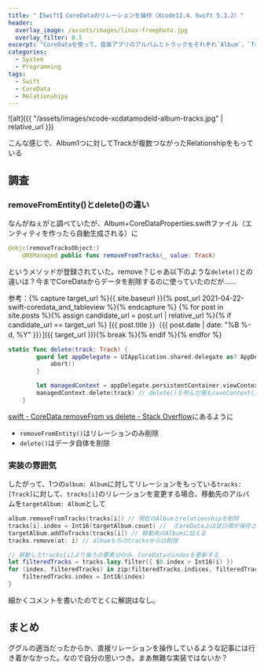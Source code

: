 ```yaml
---
title: "【Swift】CoreDataのリレーションを操作（Xcode12.4、Swift 5.3.2）"
header:
  overlay_image: /assets/images/linux-freephoto.jpg
  overlay_filter: 0.5
excerpt: "CoreDataを使って、音楽アプリのアルバムとトラックをそれぞれ`Album`、`Track`エンティティとして管理しているが、トラックを現在のアルバムから別のアルバムに移動させたくなった。"
categories:
  - System
  - Programming
tags:
  - Swift
  - CoreData
  - Relationships
---
```


![alt]({{ "/assets/images/xcode-xcdatamodeld-album-tracks.jpg" | relative_url }})
<figcaption>こんな感じで、Album1つに対してTrackが複数つながったRelationshipをもっている</figcaption>

## 調査

### removeFromEntity()とdelete()の違い

なんがねぇがと調べていたが、Album+CoreDataProperties.swiftファイル（エンティティを作ったら自動生成される）に

```swift
@objc(removeTracksObject:)
    @NSManaged public func removeFromTracks(_ value: Track)
```

というメソッドが登録されていた。remove？じゃあ以下のような`delete()`との違いは？今までCoreDataからデータを削除するのに使っていたのだが……

参考：{% capture target_url %}{{ site.baseurl }}{% post_url 2021-04-22-swift-coredata_and_tableview %}{% endcapture %}
{% for post in site.posts %}{% assign candidate_url = post.url | relative_url %}{% if candidate_url == target_url %}
[{{ post.title }}（{{ post.date | date: "%B %-d, %Y" }}）]({{ target_url }}){% break %}{% endif %}{% endfor %}

```swift
static func delete(track: Track) {
        guard let appDelegate = UIApplication.shared.delegate as? AppDelegate else {
            abort()
        }

        let managedContext = appDelegate.persistentContainer.viewContext
        managedContext.delete(track) // delete()を呼んだ後もsaveContext()されるまでは確定されない
    }
```

[swift - CoreData removeFrom vs delete - Stack Overflow](https://stackoverflow.com/questions/58920544/coredata-removefrom-vs-delete)にあるように

- `removeFromEntity()`はリレーションのみ削除
- `delete()`はデータ自体を削除

### 実装の雰囲気

したがって、1つの`album: Album`に対してリレーションをもっている`tracks: [Track]`に対して、`tracks[i]`のリレーションを変更する場合、移動先のアルバムを`targetAlbum: Album`として

```swift
album.removeFromTracks(tracks[i]) // 現在のAlbumとrelationshipを削除
tracks[i].index = Int16(targetAlbum.count) // （CoreData上は並び順が保存されないのでAttributeとしてindexを加えている場合、`tracks[i].index`を変更する。この場合は移動先末尾に加えられることになる。）
targetAlbum.addToTracks(tracks[i]) // 移動先のAlbumに加える
tracks.remove(at: i) // albumもちのtracksからは削除

// 移動したtracks[i]より後ろの要素分のみ、CoreDataのindexを更新する
let filteredTracks = tracks.lazy.filter({ $0.index > Int16(i) })
for (index, filteredTracks) in zip(filteredTracks.indices, filteredTracks) { // filteredTracks.enumerated()ではindexが必ず0から始まってしまうのでzip()を使う
    filteredTracks.index = Int16(index)
}
```

細かくコメントを書いたのでとくに解説はなし。

## まとめ

ググルの適当だったからか、直接リレーションを操作しているような記事には行き着かなかった。なので自分の思いつき。まあ無難な実装ではないか？
